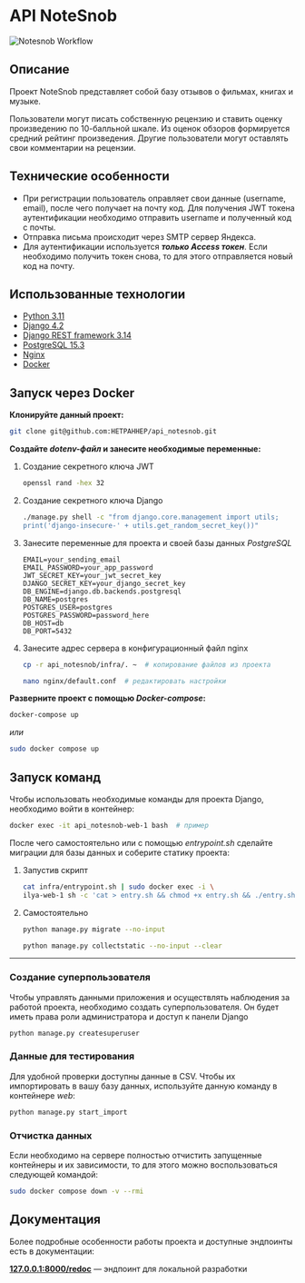 # API NoteSnob

![Notesnob Workflow](https://github.com/HETPAHHEP/api_notesnob/actions/workflows/notesnob_workflow.yml/badge.svg)

## Описание

Проект NoteSnob представляет собой базу отзывов о фильмах, книгах и музыке.

Пользователи могут писать собственную рецензию и ставить оценку произведению по 10-балльной шкале.
Из оценок обзоров формируется средний рейтинг произведения. 
Другие пользователи могут оставлять свои комментарии на рецензии.

## Технические особенности

* При регистрации пользователь оправляет свои данные (username, email), после чего получает на почту
код. Для получения JWT токена аутентификации необходимо отправить username и полученный код с почты.
* Отправка письма происходит через SMTP сервер Яндекса.
* Для аутентификации используется **_только Access токен_**. Если необходимо получить токен снова, 
то для этого отправляется новый код на почту.


## Использованные технологии

* [Python 3.11](https://www.python.org/downloads/release/python-3110/)
* [Django 4.2](https://docs.djangoproject.com/en/4.2/)
* [Django REST framework 3.14](https://www.django-rest-framework.org)
* [PostgreSQL 15.3](https://www.postgresql.org/docs/15/release-15-3.html)
* [Nginx](https://nginx.org/en/)
* [Docker](https://www.docker.com)


## Запуск через Docker

**Клонируйте данный проект:**

```bash
git clone git@github.com:HETPAHHEP/api_notesnob.git
```

**Создайте _dotenv-файл_ и занесите необходимые переменные:**

1) Создание секретного ключа JWT

    ```bash
    openssl rand -hex 32
    ```

2) Создание секретного ключа Django

    ```bash
    ./manage.py shell -c "from django.core.management import utils; 
    print('django-insecure-' + utils.get_random_secret_key())"
    ```

3) Занесите переменные для проекта и своей базы данных _PostgreSQL_

    ```dotenv
    EMAIL=your_sending_email
    EMAIL_PASSWORD=your_app_password
    JWT_SECRET_KEY=your_jwt_secret_key
    DJANGO_SECRET_KEY=your_django_secret_key
    DB_ENGINE=django.db.backends.postgresql
    DB_NAME=postgres
    POSTGRES_USER=postgres
    POSTGRES_PASSWORD=password_here
    DB_HOST=db
    DB_PORT=5432
    ```
4) Занесите адрес сервера в конфигурационный файл nginx
   ```bash
   cp -r api_notesnob/infra/. ~  # копирование файлов из проекта
   ```
   
   ```bash
   nano nginx/default.conf  # редактировать настройки
   ```

**Разверните проект с помощью _Docker-compose_:**

```bash
docker-compose up
```

_или_

```bash
sudo docker compose up
```


## Запуск команд

Чтобы использовать необходимые команды для проекта Django, необходимо войти в контейнер:

```bash
docker exec -it api_notesnob-web-1 bash  # пример
```

После чего самостоятельно или с помощью _entrypoint.sh_ сделайте миграции для базы данных
и соберите статику проекта:

1) Запустив скрипт
   ```bash
   cat infra/entrypoint.sh | sudo docker exec -i \
   ilya-web-1 sh -c 'cat > entry.sh && chmod +x entry.sh && ./entry.sh'
   ```
2) Самостоятельно
   ```bash
   python manage.py migrate --no-input
   ```
   
   ```bash
   python manage.py collectstatic --no-input --clear
   ```


---

### Создание суперпользователя

Чтобы управлять данными приложения и осуществлять наблюдения за работой проекта, необходимо
создать суперпользователя. Он будет иметь права роли администратора и доступ к панели Django 

```bash
python manage.py createsuperuser
```

### Данные для тестирования

Для удобной проверки доступны данные в CSV. Чтобы их импортировать в вашу базу данных,
используйте данную команду в контейнере _web_:

```bash
python manage.py start_import
```

### Отчистка данных

Если необходимо на сервере полностью отчистить запущенные контейнеры и их зависимости,
то для этого можно воспользоваться следующей командой:

```bash
sudo docker compose down -v --rmi
```

## Документация

Более подробные особенности работы проекта и доступные эндпоинты есть в документации:

**[127.0.0.1:8000/redoc](http://127.0.0.1:8000/redoc/)** — эндпоинт для локальной разработки
